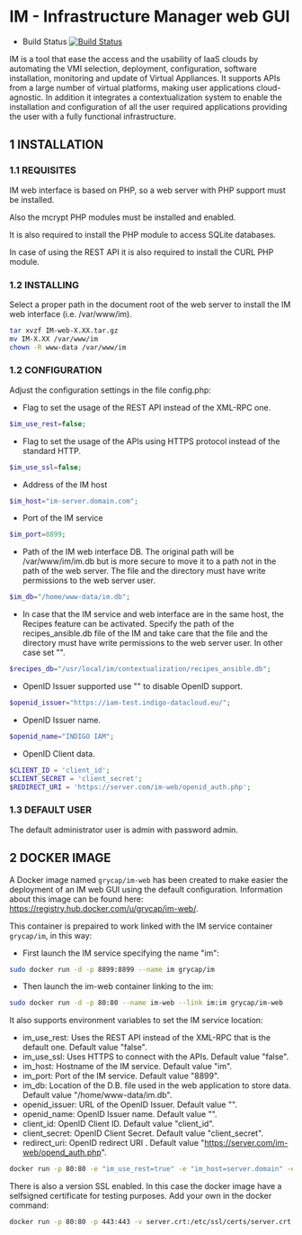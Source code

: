 # IM - Infrastructure Manager web GUI

*   Build Status [![Build Status](http://jenkins.i3m.upv.es/buildStatus/icon?job=grycap/im-web-unit)](http://jenkins.i3m.upv.es:8080/job/grycap/job/im-web-unit/)

IM is a tool that ease the access and the usability of IaaS clouds by automating
the VMI selection, deployment, configuration, software installation, monitoring
and update of Virtual Appliances. It supports APIs from a large number of
virtual platforms, making user applications cloud-agnostic. In addition it
integrates a contextualization system to enable the installation and
configuration of all the user required applications providing the user with a
fully functional infrastructure.

## 1 INSTALLATION

### 1.1 REQUISITES

IM web interface is based on PHP, so a web server with PHP support must be installed.

Also the mcrypt PHP modules must be installed and enabled.

It is also required to install the PHP module to access SQLite databases.

In case of using the REST API it is also required to install the CURL PHP module.

### 1.2 INSTALLING

Select a proper path in the document root of the web server to install the IM web interface
(i.e. /var/www/im).

```sh
tar xvzf IM-web-X.XX.tar.gz
mv IM-X.XX /var/www/im
chown -R www-data /var/www/im
```

### 1.2 CONFIGURATION

Adjust the configuration settings in the file config.php:

*   Flag to set the usage of the REST API instead of the XML-RPC one.
```php
$im_use_rest=false;
```
* Flag to set the usage of the APIs using HTTPS protocol instead of the standard HTTP.
```php
$im_use_ssl=false;
```
* Address of the IM host
```php
$im_host="im-server.domain.com";
```
* Port of the IM service
```php
$im_port=8899;
```
* Path of the IM web interface DB. The original path will be /var/www/im/im.db
  but is more secure to move it to a path not in the path of the web server.
  The file and the directory must have write permissions to the web server user.
```php
$im_db="/home/www-data/im.db";
```
* In case that the IM service and web interface are in the same host, the Recipes
  feature can be activated. Specify the path of the recipes_ansible.db file of the
  IM and take care that the file and the directory must have write permissions to
  the web server user. In other case set "".
```php
$recipes_db="/usr/local/im/contextualization/recipes_ansible.db";
```
* OpenID Issuer supported use "" to disable OpenID support.
```php
$openid_issuer="https://iam-test.indigo-datacloud.eu/";
```
* OpenID Issuer name.
```php
$openid_name="INDIGO IAM";
```
* OpenID Client data.
```php
$CLIENT_ID = 'client_id';
$CLIENT_SECRET = 'client_secret';
$REDIRECT_URI = 'https://server.com/im-web/openid_auth.php';
```

### 1.3 DEFAULT USER

The default administrator user is admin with password admin.

## 2 DOCKER IMAGE

A Docker image named `grycap/im-web` has been created to make easier the deployment of an IM web GUI using the 
default configuration. Information about this image can be found here: https://registry.hub.docker.com/u/grycap/im-web/.

This container is prepaired to work linked with the IM service container `grycap/im`, in this way:

* First launch the IM service specifying the name "im":

```sh
sudo docker run -d -p 8899:8899 --name im grycap/im 
```

* Then launch the im-web container linking to the im:

```sh
sudo docker run -d -p 80:80 --name im-web --link im:im grycap/im-web 
```

It also supports environment variables to set the IM service location:

  * im_use_rest: Uses the REST API instead of the XML-RPC that is the default one. Default value "false".
  * im_use_ssl: Uses HTTPS to connect with the APIs. Default value "false".
  * im_host: Hostname of the IM service. Default value "im".
  * im_port: Port of the IM service. Default value "8899".
  * im_db: Location of the D.B. file used in the web application to store data. Default value "/home/www-data/im.db".
  * openid_issuer: URL of the OpenID Issuer. Default value "".
  * openid_name: OpenID Issuer name. Default value "".
  * client_id: OpenID Client ID. Default value "client_id".
  * client_secret: OpenID Client Secret. Default value "client_secret".
  * redirect_uri: OpenID redirect URI . Default value "https://server.com/im-web/opend_auth.php". 

```sh
docker run -p 80:80 -e "im_use_rest=true" -e "im_host=server.domain" -e "im_port=8800" -d grycap/im-web
```

There is also a version SSL enabled. In this case the docker image have a selfsigned certificate for testing purposes. Add your own in the docker command:

```sh
docker run -p 80:80 -p 443:443 -v server.crt:/etc/ssl/certs/server.crt -v server.key:/etc/ssl/certs/server.key -d grycap/im-web:1.5.5-ssl
```